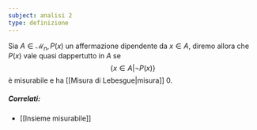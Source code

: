 ```yaml
---
subject: analisi 2
type: definizione
---
```

Sia $A\in\mathcal{M}_n,P(x)$ un affermazione dipendente da $x\in A$, diremo allora che $P(x)$ vale quasi dappertutto in $A$ se
$$
\{x\in A|\lnot P(x)\}
$$
è misurabile e ha [[Misura di Lebesgue|misura]] $0$.

##### Correlati:
* [[Insieme misurabile]]